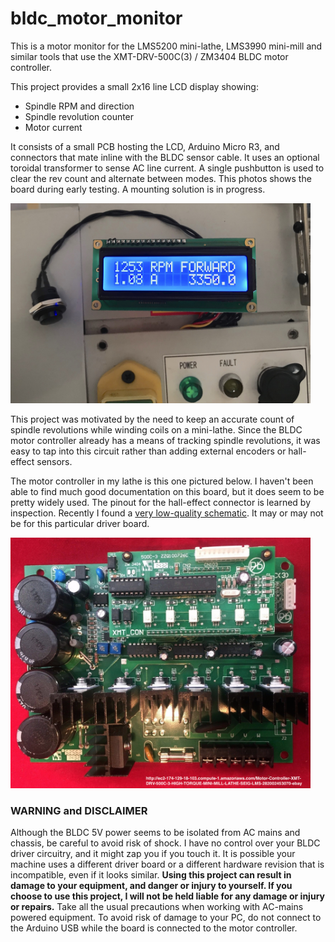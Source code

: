 # bldc_motor_monitor
This is a motor monitor for the LMS5200 mini-lathe, LMS3990 mini-mill and similar tools that use the XMT-DRV-500C(3) / ZM3404 BLDC motor controller.

This project provides a small 2x16 line LCD display showing:
- Spindle RPM and direction
- Spindle revolution counter
- Motor current

It consists of a small PCB hosting the LCD, Arduino Micro R3, and connectors that mate inline with the BLDC sensor cable. It uses an 
optional toroidal transformer to sense AC line current.  A single pushbutton is used to clear the rev count and alternate between
modes. This photos shows the board during early testing.  A mounting solution is in progress.

<img src="photos/motor_monitor_pcb.jpg" width="480" alt="Monitor Board">

This project was motivated by the need to keep an accurate count of spindle revolutions while winding coils on a mini-lathe. 
Since the BLDC motor controller already has a means of tracking spindle revolutions, it was easy to tap into this circuit rather than 
adding external encoders or hall-effect sensors.  

The motor controller in my lathe is this one pictured below. I haven't been able to find much good documentation on this board,
but it does seem to be pretty widely used. The pinout for the hall-effect connector is learned by inspection.  Recently I found 
a [very low-quality schematic](doc/500W-1000W_spindle_control_PCB_01.jpg?raw=true). It may or may not be for this particular driver board. 

<img src="photos/bldc_board.png" width="480" alt="BLDC Board">

### WARNING and DISCLAIMER
Although the BLDC 5V power seems to be isolated from AC mains and chassis, be careful to avoid 
risk of shock. I have no control over your BLDC driver circuitry, and it might zap you if you touch it. 
It is possible your machine uses a different driver board or a different hardware revision that is incompatible, even if it looks similar.
**Using this project can result in damage to your equipment, and danger or injury to yourself. If you choose to use 
this project, I will not be held liable for any damage or injury or repairs.**  Take all the usual precautions when working 
with AC-mains powered equipment. To avoid risk of damage to your PC, do not connect to the Arduino USB while the board is connected 
to the motor controller.  
